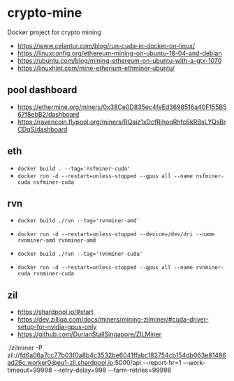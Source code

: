# crypto-mine
Docker project for crypto mining

* https://www.celantur.com/blog/run-cuda-in-docker-on-linux/
* https://linuxconfig.org/ethereum-mining-on-ubuntu-18-04-and-debian
* https://ubuntu.com/blog/mining-ethereum-on-ubuntu-with-a-gtx-1070
* https://linuxhint.com/mine-etherium-ethminer-ubuntu/

## pool dashboard
* https://ethermine.org/miners/0x38Ce0D835ec4feEd3698516a40F155B567f8ebB2/dashboard
* https://ravencoin.flypool.org/miners/RQaiz1xDcfRjhoqRhfc6kRBsLYQsBrCDqS/dashboard


## eth
* `docker build . --tag='nsfminer-cuda'`
* `docker run -d --restart=unless-stopped --gpus all --name nsfminer-cuda nsfminer-cuda`


## rvn
* `docker build ./rvn --tag='rvnminer-amd'`
* `docker run -d --restart=unless-stopped --device=/dev/dri --name rvnminer-amd rvnminer-amd`

* `docker build ./rvn --tag='rvnminer-cuda'`
* `docker run -d --restart=unless-stopped --gpus all --name rvnminer-cuda rvnminer-cuda`


## zil

* https://shardpool.io/#start
* https://dev.zilliqa.com/docs/miners/mining-zilminer/#cuda-driver-setup-for-nvidia-gpus-only
* https://github.com/DurianStallSingapore/ZILMiner

./zilminer -P zil://fd6a06a7cc77b03f0a8b4c3532be6041ffabc182754cb154db063e81486ad26c.worker0@eu1-zil.shardpool.io:5000/api --report-hr=1 --work-timeout=99998 --retry-delay=998 --farm-retries=99998




